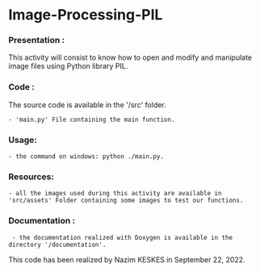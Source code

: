 # Image-Processing-PIL
### Presentation :

This activity will consist to know how to open and modify and manipulate image files using Python library PIL.

### Code :

The source code is available in the '/src' folder.

	- 'main.py' File containing the main function.

### Usage:

	- the command on windows: python ./main.py.

### Resources:
	- all the images used during this activity are available in 'src/assets' Folder containing some images to test our functions.

### Documentation :

	 - the documentation realized with Doxygen is available in the directory '/documentation'.


This code has been realized by Nazim KESKES in September 22, 2022.
